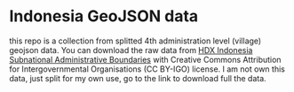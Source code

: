 # Indonesia GeoJSON data

this repo is a collection from splitted  4th administration level (village) geojson data. You can download the raw data from [HDX Indonesia Subnational Administrative Boundaries](https://data.humdata.org/dataset/cod-ab-idn) with Creative Commons Attribution for Intergovernmental Organisations (CC BY-IGO) license. I am not own this data, just split for my own use, go to the link to download full the data.